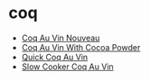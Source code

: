 # coq

 * [Coq Au Vin Nouveau](index/c/coq-au-vin-nouveau-41.json)
 * [Coq Au Vin With Cocoa Powder](index/c/coq-au-vin-with-cocoa-powder.json)
 * [Quick Coq Au Vin](index/q/quick-coq-au-vin-361231.json)
 * [Slow Cooker Coq Au Vin](index/s/slow-cooker-coq-au-vin.json)
